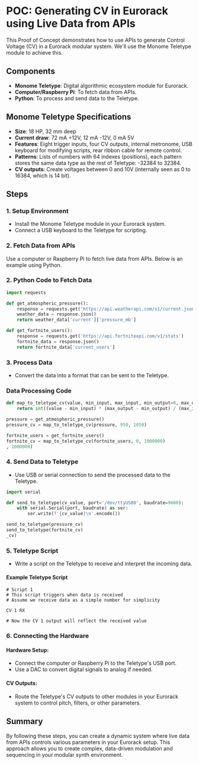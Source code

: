 # POC: Generating CV in Eurorack using Live Data from APIs

This Proof of Concept demonstrates how to use APIs to generate Control Voltage (CV) in a Eurorack modular system. We'll use the Monome Teletype module to achieve this.

## Components

- **Monome Teletype**: Digital algorithmic ecosystem module for Eurorack.
- **Computer/Raspberry Pi**: To fetch data from APIs.
- **Python**: To process and send data to the Teletype.

## Monome Teletype Specifications

- **Size**: 18 HP, 32 mm deep
- **Current draw**: 72 mA +12V, 12 mA -12V, 0 mA 5V
- **Features**: Eight trigger inputs, four CV outputs, internal metronome, USB keyboard for modifying scripts, rear ribbon cable for remote control.
- **Patterns**: Lists of numbers with 64 indexes (positions), each pattern stores the same data type as the rest of Teletype: -32384 to 32384.
- **CV outputs**: Create voltages between 0 and 10V (internally seen as 0 to 16384, which is 14 bit).

## Steps

### 1. Setup Environment

- Install the Monome Teletype module in your Eurorack system.
- Connect a USB keyboard to the Teletype for scripting.

### 2. Fetch Data from APIs

Use a computer or Raspberry Pi to fetch live data from APIs. Below is an example using Python.

### 2. Python Code to Fetch Data

```python
import requests

def get_atmospheric_pressure():
    response = requests.get('https://api.weatherapi.com/v1/current.json?key=YOUR_API_KEY&q=Mexico')
    weather_data = response.json()
    return weather_data['current']['pressure_mb']

def get_fortnite_users():
    response = requests.get('https://api.fortniteapi.com/v1/stats')
    fortnite_data = response.json()
    return fortnite_data['current_users']
```

### 3.  Process Data

* Convert the data into a format that can be sent to the Teletype.

### Data Processing Code
```python
def map_to_teletype_cv(value, min_input, max_input, min_output=0, max_output=16384):
    return int((value - min_input) * (max_output - min_output) / (max_input - min_input) + min_output)

pressure = get_atmospheric_pressure()
pressure_cv = map_to_teletype_cv(pressure, 950, 1050)

fortnite_users = get_fortnite_users()
fortnite_cv = map_to_teletype_cv(fortnite_users, 0, 1000000)
, 1000000)
```

### 4. Send Data to Teletype

* Use USB or serial connection to send the processed data to the Teletype.

```python
import serial

def send_to_teletype(cv_value, port='/dev/ttyUSB0', baudrate=9600):
    with serial.Serial(port, baudrate) as ser:
        ser.write(f'{cv_value}\n'.encode())

send_to_teletype(pressure_cv)
send_to_teletype(fortnite_cv)
_cv)
```

### 5. Teletype Script

* Write a script on the Teletype to receive and interpret the incoming data.

#### Example Teletype Script
```plaintext
# Script 1
# This script triggers when data is received
# Assume we receive data as a simple number for simplicity

CV 1 RX

# Now the CV 1 output will reflect the received value
```

### 6. Connecting the Hardware

#### Hardware Setup:

* Connect the computer or Raspberry Pi to the Teletype's USB port.
* Use a DAC to convert digital signals to analog if needed.

#### CV Outputs:

* Route the Teletype's CV outputs to other modules in your Eurorack system to control pitch, filters, or other parameters.

## Summary

By following these steps, you can create a dynamic system where live data from APIs controls various parameters in your Eurorack setup. This approach allows you to create complex, data-driven modulation and sequencing in your modular synth environment.


